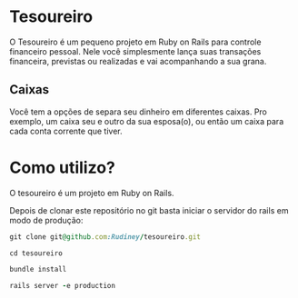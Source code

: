Tesoureiro
==========
O Tesoureiro é um pequeno projeto em Ruby on Rails para controle financeiro pessoal.
Nele você simplesmente lança suas transações financeira, previstas ou realizadas e vai acompanhando a sua grana.

## Caixas ##
Você tem a opções de separa seu dinheiro em diferentes caixas. Pro exemplo, um caixa seu e outro da sua esposa(o), ou então um caixa para cada conta corrente que tiver.

# Como utilizo? 
O tesoureiro é um projeto em Ruby on Rails. 

Depois de clonar este repositório no git basta iniciar o servidor do rails em modo de produção:


```ruby
git clone git@github.com:Rudiney/tesoureiro.git

cd tesoureiro

bundle install

rails server -e production
```